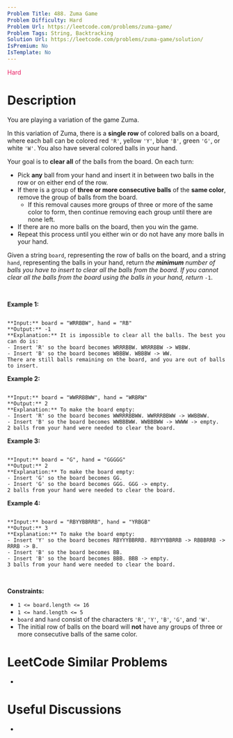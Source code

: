```yaml
---
Problem Title: 488. Zuma Game
Problem Difficulty: Hard
Problem Url: https://leetcode.com/problems/zuma-game/
Problem Tags: String, Backtracking
Solution Url: https://leetcode.com/problems/zuma-game/solution/
IsPremium: No
IsTemplate: No
---
```


<span style="color: rgb(233, 30, 99);">Hard</span>

# Description

You are playing a variation of the game Zuma.


In this variation of Zuma, there is a **single row** of colored balls on a board, where each ball can be colored red `'R'`, yellow `'Y'`, blue `'B'`, green `'G'`, or white `'W'`. You also have several colored balls in your hand.


Your goal is to **clear all** of the balls from the board. On each turn:


* Pick **any** ball from your hand and insert it in between two balls in the row or on either end of the row.
* If there is a group of **three or more consecutive balls** of the **same color**, remove the group of balls from the board.
	+ If this removal causes more groups of three or more of the same color to form, then continue removing each group until there are none left.
* If there are no more balls on the board, then you win the game.
* Repeat this process until you either win or do not have any more balls in your hand.


Given a string `board`, representing the row of balls on the board, and a string `hand`, representing the balls in your hand, return *the **minimum** number of balls you have to insert to clear all the balls from the board. If you cannot clear all the balls from the board using the balls in your hand, return* `-1`.


 


**Example 1:**



```

**Input:** board = "WRRBBW", hand = "RB"
**Output:** -1
**Explanation:** It is impossible to clear all the balls. The best you can do is:
- Insert 'R' so the board becomes WRRRBBW. WRRRBBW -> WBBW.
- Insert 'B' so the board becomes WBBBW. WBBBW -> WW.
There are still balls remaining on the board, and you are out of balls to insert.
```

**Example 2:**



```

**Input:** board = "WWRRBBWW", hand = "WRBRW"
**Output:** 2
**Explanation:** To make the board empty:
- Insert 'R' so the board becomes WWRRRBBWW. WWRRRBBWW -> WWBBWW.
- Insert 'B' so the board becomes WWBBBWW. WWBBBWW -> WWWW -> empty.
2 balls from your hand were needed to clear the board.

```

**Example 3:**



```

**Input:** board = "G", hand = "GGGGG"
**Output:** 2
**Explanation:** To make the board empty:
- Insert 'G' so the board becomes GG.
- Insert 'G' so the board becomes GGG. GGG -> empty.
2 balls from your hand were needed to clear the board.

```

**Example 4:**



```

**Input:** board = "RBYYBBRRB", hand = "YRBGB"
**Output:** 3
**Explanation:** To make the board empty:
- Insert 'Y' so the board becomes RBYYYBBRRB. RBYYYBBRRB -> RBBBRRB -> RRRB -> B.
- Insert 'B' so the board becomes BB.
- Insert 'B' so the board becomes BBB. BBB -> empty.
3 balls from your hand were needed to clear the board.

```

 


**Constraints:**


* `1 <= board.length <= 16`
* `1 <= hand.length <= 5`
* `board` and `hand` consist of the characters `'R'`, `'Y'`, `'B'`, `'G'`, and `'W'`.
* The initial row of balls on the board will **not** have any groups of three or more consecutive balls of the same color.




# LeetCode Similar Problems

- []()

# Useful Discussions

- []()
